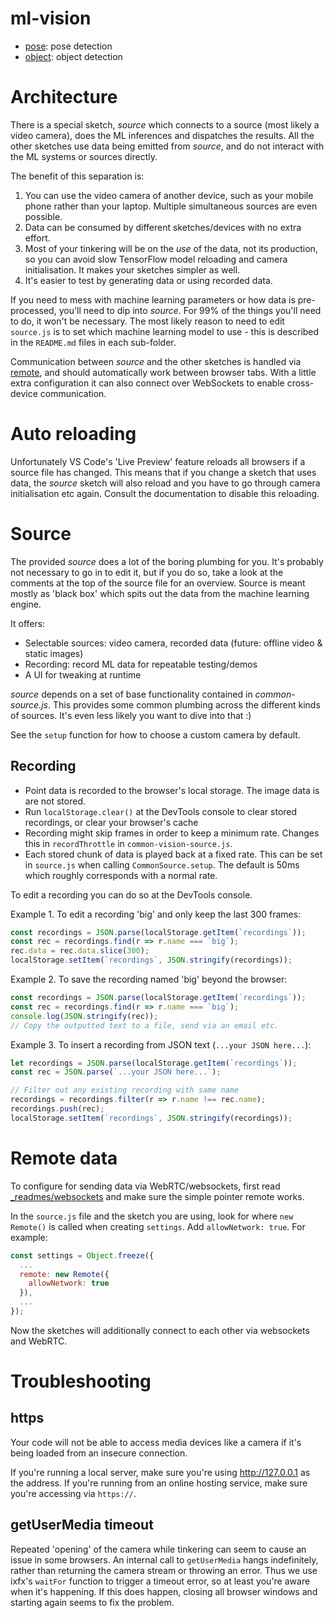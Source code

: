 # ml-vision

* [pose](./pose/README.md): pose detection
* [object](./pose/README.md): object detection

# Architecture

There is a special sketch, _source_ which connects to a source (most likely a video camera), does the ML inferences and dispatches the results. All the other sketches use data being emitted from _source_, and do not interact with the ML systems or sources directly.

The benefit of this separation is:
1. You can use the video camera of another device, such as your mobile phone rather than your laptop. Multiple simultaneous sources are even possible.
2. Data can be consumed by different sketches/devices with no extra effort.
3. Most of your tinkering will be on the _use_ of the data, not its production, so you can avoid slow TensorFlow model reloading and camera initialisation. It makes your sketches simpler as well.
4. It's easier to test by generating data or using recorded data.

If you need to mess with machine learning parameters or how data is pre-processed, you'll need to dip into _source_. For 99% of the things you'll need to do, it won't be necessary. The most likely reason to need to edit `source.js` is to set which machine learning model to use - this is described in the `README.md` files in each sub-folder.

Communication between _source_ and the other sketches is handled via [remote](https://github.com/clinth/remote), and should automatically work between browser tabs. With a little extra configuration it can also connect over WebSockets to enable cross-device communication.

# Auto reloading

Unfortunately VS Code's 'Live Preview' feature reloads all browsers if a source file has changed. This means that if you change a sketch that uses data, the _source_ sketch will also reload and you have to go through camera initialisation etc again. Consult the documentation to disable this reloading.

# Source

The provided _source_ does a lot of the boring plumbing for you. It's probably not necessary to go in to edit it, but if you do so, take a look at the comments at the top of the source file for an overview. Source is meant mostly as 'black box' which spits out the data from the machine learning engine.

It offers:
* Selectable sources: video camera, recorded data (future: offline video & static images)
* Recording: record ML data for repeatable testing/demos
* A UI for tweaking at runtime

_source_ depends on a set of base functionality contained in _common-source.js_. This provides some common plumbing across the different kinds of sources. It's even less likely you want to dive into that :)

See the `setup` function for how to choose a custom camera by default.

## Recording

* Point data is recorded to the browser's local storage. The image data is are not stored.
* Run `localStorage.clear()` at the DevTools console to clear stored recordings, or clear your browser's cache
* Recording might skip frames in order to keep a minimum rate. Changes this in `recordThrottle` in `common-vision-source.js`. 
* Each stored chunk of data is played back at a fixed rate. This can be set in `source.js` when calling `CommonSource.setup`. The default is 50ms which roughly corresponds with a normal rate.

To edit a recording you can do so at the DevTools console. 

Example 1. To edit a recording 'big' and only keep the last 300 frames:

```js
const recordings = JSON.parse(localStorage.getItem(`recordings`));
const rec = recordings.find(r => r.name === `big`);
rec.data = rec.data.slice(300);
localStorage.setItem(`recordings`, JSON.stringify(recordings));
```

Example 2. To save the recording named 'big' beyond the browser:

```js
const recordings = JSON.parse(localStorage.getItem(`recordings`));
const rec = recordings.find(r => r.name === `big`);
console.log(JSON.stringify(rec));
// Copy the outputted text to a file, send via an email etc.
```

Example 3. To insert a recording from JSON text (`...your JSON here...`):

```js
let recordings = JSON.parse(localStorage.getItem(`recordings`));
const rec = JSON.parse(`...your JSON here...`);

// Filter out any existing recording with same name
recordings = recordings.filter(r => r.name !== rec.name);
recordings.push(rec);
localStorage.setItem(`recordings`, JSON.stringify(recordings));
```

# Remote data

To configure for sending data via WebRTC/websockets, first read [_readmes/websockets](../_readmes/websockets.md) and make sure the simple pointer remote works.

In the `source.js` file and the sketch you are using, look for where `new Remote()` is called when creating `settings`. Add `allowNetwork: true`. For example:

```js
const settings = Object.freeze({
  ...
  remote: new Remote({
    allowNetwork: true
  }),
  ...
});
```

Now the sketches will additionally connect to each other via websockets and WebRTC.

# Troubleshooting

## https

Your code will not be able to access media devices like a camera if it's being loaded from an insecure connection.

If you're running a local server, make sure you're using http://127.0.0.1 as the address. If you're running from an online hosting service, make sure you're accessing via `https://`.

## getUserMedia timeout

Repeated 'opening' of the camera while tinkering can seem to cause an issue in some browsers. An internal call to `getUserMedia` hangs indefinitely, rather than returning the camera stream or throwing an error. Thus we use ixfx's `waitFor` function to trigger a timeout error, so at least you're aware when it's happening. If this does happen, closing all browser windows and starting again seems to fix the problem.
